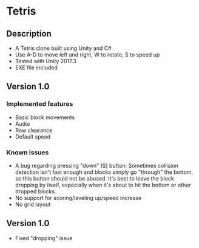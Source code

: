 # Tetris

## Description

- A Tetris clone built using Unity and C#
- Use A-D to move left and right, W to rotate, S to speed up
- Tested with Unity 2017.3
- EXE file included

## Version 1.0 

### Implemented features

- Basic block movements
- Audio
- Row clearance
- Default speed

### Known issues

- A bug regarding pressing "down" (S) button: Sometimes collision detection isn't fast enough and blocks simply go "through" the bottom, so this button should not be abused. It's best to leave the block dropping by itself, especially when it's about to hit the bottom or other dropped blocks.
- No support for scoring/leveling up/speed increase
- No grid layout

## Version 1.0 

- Fixed "dropping" issue